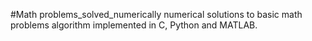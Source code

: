#Math problems_solved_numerically
numerical solutions to basic math problems algorithm implemented in C, Python and MATLAB.
